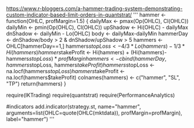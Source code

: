 
https://www.r-bloggers.com/a-hammer-trading-system-demonstrating-custom-indicator-based-limit-orders-in-quantstrat/
'''
hammer <- function(OHLC, profMargin=1.5) {
  dailyMax <- pmax(Op(OHLC), Cl(OHLC))
  dailyMin <- pmin(Op(OHLC), Cl(OHLC))
  upShadow <- Hi(OHLC) - dailyMax
  dnShadow <- dailyMin - Lo(OHLC)
  body <- dailyMax-dailyMin
  hammerDay <- dnShadow/body > 2 & dnShadow/upShadow > 5
  hammers <- OHLC[hammerDay==1,]
  hammers$stopLoss <- 4/3*Lo(hammers)-1/3*Hi(hammers)
  hammers$takeProfit <- Hi(hammers) + (Hi(hammers)-hammers$stopLoss)*profMargin
  hammers <- cbind(hammerDay, hammers$stopLoss, hammers$takeProfit)
  hammers$stopLoss <- na.locf(hammers$stopLoss)
  hammers$takeProfit <- na.locf(hammers$takeProfit)
  colnames(hammers) <- c("hammer", "SL", "TP")
  return(hammers)
}
 
require(IKTrading)
require(quantstrat)
require(PerformanceAnalytics)
 
#indicators
add.indicator(strategy.st, name="hammer",
              arguments=list(OHLC=quote(OHLC(mktdata)), 
                             profMargin=profMargin),
              label="hammer")
 '''
